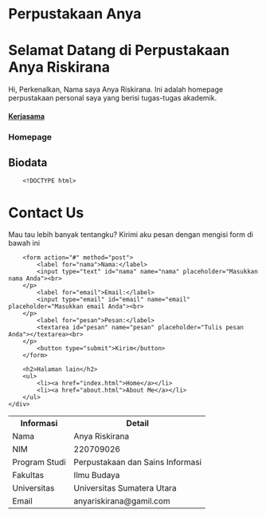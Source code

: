 # Perpustakaan Anya 
# Selamat Datang di Perpustakaan Anya Riskirana

<body>
Hi, Perkenalkan, Nama saya Anya Riskirana. Ini adalah homepage perpustakaan personal saya yang berisi tugas-tugas akademik.
<h4><a href="https://library.sari-mutiara.ac.id//">Kerjasama</a>
<h3>Homepage</h3>

<h2>Biodata</h2>
<table>
    <tr>
        <th>Informasi</th>
        <th>Detail</th>
    </tr>
    <tr>
        <td>Nama</td>
        <td>Anya Riskirana</td>
    </tr>
    <tr>
        <td>NIM</td>
        <td>220709026</td>
    </tr>
    <tr>
        <td>Program Studi</td>
        <td>Perpustakaan dan Sains Informasi</td>
         </tr> 
    <tr>
        <td>Fakultas</td>
        <td>Ilmu Budaya</td>
    </tr>  
    <tr>
        <td>Universitas</td>
        <td>Universitas Sumatera Utara</td>
    </tr>
    <tr>
        <td>Email</td>
        <td>anyariskirana@gamil.com</td>

        <!DOCTYPE html>
<html lang="id">
<head>
    <meta charset="UTF-8">
    <meta name="viewport" content="width=device-width, initial-scale=1.0">
    <title>Contact Us</title>
    <link rel="stylesheet" href="style.css">
</head>
<body>
    <div class="container">
        <h1>Contact Us</h1>
        <p>Mau tau lebih banyak tentangku? Kirimi aku pesan dengan mengisi form di bawah ini</p>
        
        <form action="#" method="post">
            <label for="nama">Nama:</label>
            <input type="text" id="nama" name="nama" placeholder="Masukkan nama Anda"><br>
        </p>
            <label for="email">Email:</label>
            <input type="email" id="email" name="email" placeholder="Masukkan email Anda"><br>
        </p>
            <label for="pesan">Pesan:</label>
            <textarea id="pesan" name="pesan" placeholder="Tulis pesan Anda"></textarea><br>
        </p>
            <button type="submit">Kirim</button>
        </form>

        <h2>Halaman lain</h2>
        <ul>
            <li><a href="index.html">Home</a></li>
            <li><a href="about.html">About Me</a></li>
        </ul>
    </div>
</body>
</html>


        
